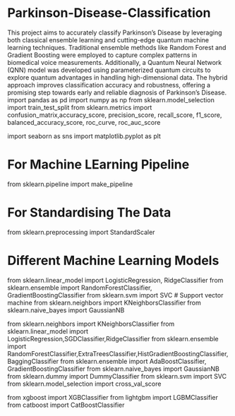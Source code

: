 # Parkinson-Disease-Classification
This project aims to accurately classify Parkinson’s Disease by leveraging both classical ensemble learning and cutting-edge quantum machine learning techniques. Traditional ensemble methods like Random Forest and Gradient Boosting were employed to capture complex patterns in biomedical voice measurements. Additionally, a Quantum Neural Network (QNN) model was developed using parameterized quantum circuits to explore quantum advantages in handling high-dimensional data. The hybrid approach improves classification accuracy and robustness, offering a promising step towards early and reliable diagnosis of Parkinson’s Disease.
import pandas as pd
import numpy as np
from sklearn.model_selection import train_test_split
from sklearn.metrics import confusion_matrix,accuracy_score, precision_score, recall_score, f1_score, balanced_accuracy_score, roc_curve, roc_auc_score


import seaborn as sns
import matplotlib.pyplot as plt 


# For Machine LEarning Pipeline
from sklearn.pipeline import make_pipeline 

# For Standardising The Data
from sklearn.preprocessing import StandardScaler 

# Different Machine Learning Models    
from sklearn.linear_model import LogisticRegression, RidgeClassifier
from sklearn.ensemble import RandomForestClassifier, GradientBoostingClassifier
from sklearn.svm import SVC # Support vector machine
from sklearn.neighbors import KNeighborsClassifier
from sklearn.naive_bayes import GaussianNB

from sklearn.neighbors import KNeighborsClassifier
from sklearn.linear_model import LogisticRegression,SGDClassifier,RidgeClassifier
from sklearn.ensemble import RandomForestClassifier,ExtraTreesClassifier,HistGradientBoostingClassifier,BaggingClassifier
from sklearn.ensemble import  AdaBoostClassifier, GradientBoostingClassifier
from sklearn.naive_bayes import GaussianNB
from sklearn.dummy import DummyClassifier
from sklearn.svm import SVC
from sklearn.model_selection import cross_val_score



from xgboost import XGBClassifier
from lightgbm import LGBMClassifier
from catboost import CatBoostClassifier
